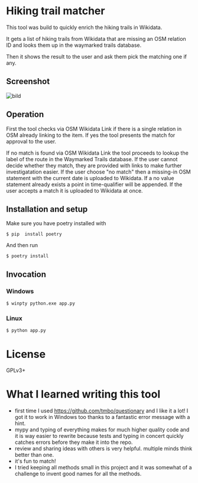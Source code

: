 # Hiking trail matcher
This tool was build to quickly enrich the hiking trails in Wikidata.

It gets a list of hiking trails from Wikidata that are 
missing an OSM relation ID and looks them up in the waymarked trails database.

Then it shows the result to the user and ask them pick the matching one if any.
## Screenshot
![bild](https://user-images.githubusercontent.com/68460690/191992483-079807db-a9b3-4965-a8c0-1ef8f3c03ece.png)

## Operation
First the tool checks via OSM Wikidata Link if there is a single relation in OSM already linking to the item.
If yes the tool presents the match for approval to the user.

If no match is found via OSM Wikidata Link the tool 
proceeds to lookup the label of the route in the Waymarked Trails database. 
If the user cannot decide whether they match, they are provided with links to make further investigatation easier.
If the user choose "no match" then a missing-in OSM statement with the current date is uploaded to Wikidata. 
If a no value statement already exists a point in time-qualifier will be appended.
If the user accepts a match it is uploaded to Wikidata at once.

## Installation and setup
Make sure you have poetry installed with

`$ pip  install poetry`

And then run

`$ poetry install`

## Invocation
### Windows
`$ winpty python.exe app.py`

### Linux
`$ python app.py`

# License
GPLv3+

# What I learned writing this tool
* first time I used https://github.com/tmbo/questionary and I like it a lot! 
I got it to work in Windows too thanks to a fantastic error message with a hint.
* mypy and typing of everything makes for much higher quality code 
and it is way easier to rewrite because tests and typing in concert 
quickly catches errors before they make it into the repo.
* review and sharing ideas with others is very helpful. multiple minds think better than one.
* it's fun to match!
* I tried keeping all methods small in this project and it was somewhat of a challenge to invent good names for all the methods. 
